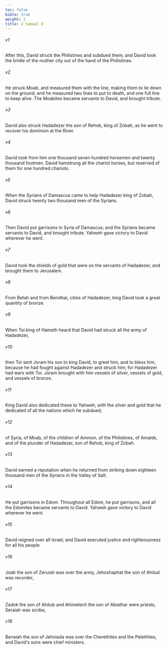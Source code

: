 ```yaml
---
toc: false
bible: true
weight: 1
title: 2 Samuel 8
---
```




###### v1 
After this, David struck the Philistines and subdued them; and David took the bridle of the mother city out of the hand of the Philistines. 

###### v2 
He struck Moab, and measured them with the line, making them to lie down on the ground; and he measured two lines to put to death, and one full line to keep alive. The Moabites became servants to David, and brought tribute. 

###### v3 
David also struck Hadadezer the son of Rehob, king of Zobah, as he went to recover his dominion at the River. 

###### v4 
David took from him one thousand seven hundred horsemen and twenty thousand footmen. David hamstrung all the chariot horses, but reserved of them for one hundred chariots. 

###### v5 
When the Syrians of Damascus came to help Hadadezer king of Zobah, David struck twenty two thousand men of the Syrians. 

###### v6 
Then David put garrisons in Syria of Damascus; and the Syrians became servants to David, and brought tribute. Yahweh gave victory to David wherever he went. 

###### v7 
David took the shields of gold that were on the servants of Hadadezer, and brought them to Jerusalem. 

###### v8 
From Betah and from Berothai, cities of Hadadezer, king David took a great quantity of bronze. 

###### v9 
When Toi king of Hamath heard that David had struck all the army of Hadadezer, 

###### v10 
then Toi sent Joram his son to king David, to greet him, and to bless him, because he had fought against Hadadezer and struck him; for Hadadezer had wars with Toi. Joram brought with him vessels of silver, vessels of gold, and vessels of bronze. 

###### v11 
King David also dedicated these to Yahweh, with the silver and gold that he dedicated of all the nations which he subdued; 

###### v12 
of Syria, of Moab, of the children of Ammon, of the Philistines, of Amalek, and of the plunder of Hadadezer, son of Rehob, king of Zobah. 

###### v13 
David earned a reputation when he returned from striking down eighteen thousand men of the Syrians in the Valley of Salt. 

###### v14 
He put garrisons in Edom. Throughout all Edom, he put garrisons, and all the Edomites became servants to David. Yahweh gave victory to David wherever he went. 

###### v15 
David reigned over all Israel; and David executed justice and righteousness for all his people. 

###### v16 
Joab the son of Zeruiah was over the army, Jehoshaphat the son of Ahilud was recorder, 

###### v17 
Zadok the son of Ahitub and Ahimelech the son of Abiathar were priests, Seraiah was scribe, 

###### v18 
Benaiah the son of Jehoiada was over the Cherethites and the Pelethites, and David's sons were chief ministers.
